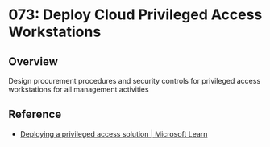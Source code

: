 # 073: Deploy Cloud Privileged Access Workstations

## Overview

Design procurement procedures and security controls for privileged access workstations for all management activities

## Reference

* [Deploying a privileged access solution | Microsoft Learn](https://learn.microsoft.com/en-us/security/privileged-access-workstations/privileged-access-deployment)
